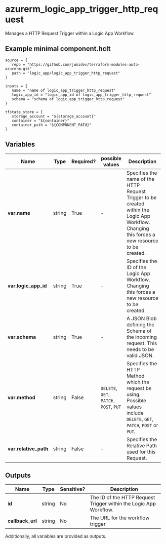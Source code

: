 # azurerm_logic_app_trigger_http_request

Manages a HTTP Request Trigger within a Logic App Workflow

## Example minimal component.hclt

```hcl
source = {
   repo = "https://github.com/jumidev/terraform-modules-auto-azurerm.git" 
   path = "logic_app/logic_app_trigger_http_request" 
}

inputs = {
   name = "name of logic_app_trigger_http_request" 
   logic_app_id = "logic_app_id of logic_app_trigger_http_request" 
   schema = "schema of logic_app_trigger_http_request" 
}

tfstate_store = {
   storage_account = "${storage_account}" 
   container = "${container}" 
   container_path = "${COMPONENT_PATH}" 
}

```

## Variables

| Name | Type | Required? |  possible values |  Description |
| ---- | ---- | --------- |  ----------- | ----------- |
| **var.name** | string | True | -  |  Specifies the name of the HTTP Request Trigger to be created within the Logic App Workflow. Changing this forces a new resource to be created. | 
| **var.logic_app_id** | string | True | -  |  Specifies the ID of the Logic App Workflow. Changing this forces a new resource to be created. | 
| **var.schema** | string | True | -  |  A JSON Blob defining the Schema of the incoming request. This needs to be valid JSON. | 
| **var.method** | string | False | `DELETE`, `GET`, `PATCH`, `POST`, `PUT`  |  Specifies the HTTP Method which the request be using. Possible values include `DELETE`, `GET`, `PATCH`, `POST` or `PUT`. | 
| **var.relative_path** | string | False | -  |  Specifies the Relative Path used for this Request. | 



## Outputs

| Name | Type | Sensitive? | Description |
| ---- | ---- | --------- | --------- |
| **id** | string | No  | The ID of the HTTP Request Trigger within the Logic App Workflow. | 
| **callback_url** | string | No  | The URL for the workflow trigger | 

Additionally, all variables are provided as outputs.
